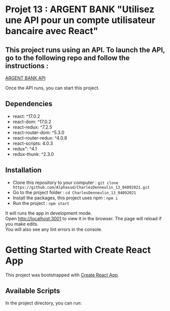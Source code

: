 # Projet 13 : ARGENT BANK "Utilisez une API pour un compte utilisateur bancaire avec React"

## This project runs using an API. To launch the API, go to the following repo and follow the instructions :
[ARGENT BANK API](https://github.com/OpenClassrooms-Student-Center/Project-10-Bank-API)

Once the API runs, you can start this project.

## Dependencies
- react: ^17.0.2
- react-dom: ^17.0.2
- react-redux: ^7.2.5
- react-router-dom: ^5.3.0
- react-router-redux: ^4.0.8
- react-scripts: 4.0.3
- redux": ^4.1
- redux-thunk: ^2.3.0

## Installation
- Clone this repository to your computer :
`git clone https://github.com/Alphasud/CharlesDenneulin_13_04092021.git`
- Go to the project folder :
`cd CharlesDenneulin_13_04092021`
- Install the packages, this project uses npm :
`npm i`
- Run the project :
`npm start`

It will runs the app in development mode.\
Open [http://localhost:3001](http://localhost:300à) to view it in the browser.
The page will reload if you make edits.\
You will also see any lint errors in the console.

# Getting Started with Create React App

This project was bootstrapped with [Create React App](https://github.com/facebook/create-react-app).

## Available Scripts

In the project directory, you can run:


